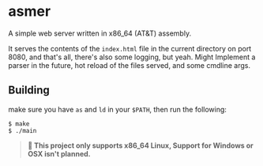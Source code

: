 # asmer 
A simple web server written in x86\_64 (AT&T) assembly.  

It serves the contents of the `index.html` file in the current directory on port 8080, and that's all, there's also some logging, but yeah. 
Might Implement a parser in the future, hot reload of the files served, and some cmdline args.


## Building

make sure you have `as` and `ld` in your `$PATH`, then run the following:

```
$ make
$ ./main
```

> **🚨 This project only supports x86\_64 Linux, Support for Windows or OSX isn't planned.**
